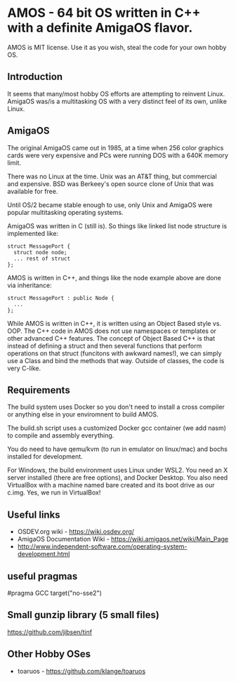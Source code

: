# AMOS - 64 bit OS written in C++ with a definite AmigaOS flavor.

AMOS is MIT license.  Use it as you wish, steal the code for your own hobby OS.

## Introduction

It seems that many/most hobby OS efforts are attempting to reinvent Linux.  AmigaOS was/is a multitasking OS with a very distinct feel of its own, unlike Linux.

## AmigaOS

The original AmigaOS came out in 1985, at a time when 256 color graphics cards were very expensive and PCs were running DOS with a 640K memory limit.  

There was no Linux at the time.  Unix was an AT&T thing, but commercial and expensive.  BSD was Berkeey's open source clone of Unix that was available for free.  

Until OS/2 became stable enough to use, only Unix and AmigaOS were popular multitasking operating systems.

AmigaOS was written in C (still is).  So things like linked list node structure is implemented like:

```
struct MessagePort {
  struct node node;
  ... rest of struct
};
```

AMOS is written in C++, and things like the node example above are done via inheritance:
```
struct MessagePort : public Node {
  ...
};
```

While AMOS is written in C++, it is written using an Object Based style vs. OOP.  The C++ code in AMOS does not use namespaces or templates or other advanced C++ features.  The concept of Object Based C++ is that instead of defining a struct and then several functions that perform operations on that struct (funcitons with awkward names!), we can simply use a Class and bind the methods that way.  Outside of classes, the code is very C-like.

## Requirements

The build system uses Docker so you don't need to install a cross compiler or anything else in your enviromnent to build AMOS.

The build.sh script uses a customized Docker gcc container (we add nasm) to compile and assembly everything.

You do need to have qemu/kvm (to run in emulator on linux/mac) and bochs installed for development.

For Windows, the build environment uses Linux under WSL2.  You need an X server installed (there are free options), and Docker Desktop.  You also need VirtualBox with a machine named bare created and its boot drive as our c.img.  Yes, we run in VirtualBox!


## Useful links
* OSDEV.org wiki - https://wiki.osdev.org/
* AmigaOS Documentation Wiki - https://wiki.amigaos.net/wiki/Main_Page
* http://www.independent-software.com/operating-system-development.html  

## useful pragmas
#pragma GCC target("no-sse2")

## Small gunzip library (5 small files)
https://github.com/jibsen/tinf

## Other Hobby OSes

* toaruos - https://github.com/klange/toaruos
